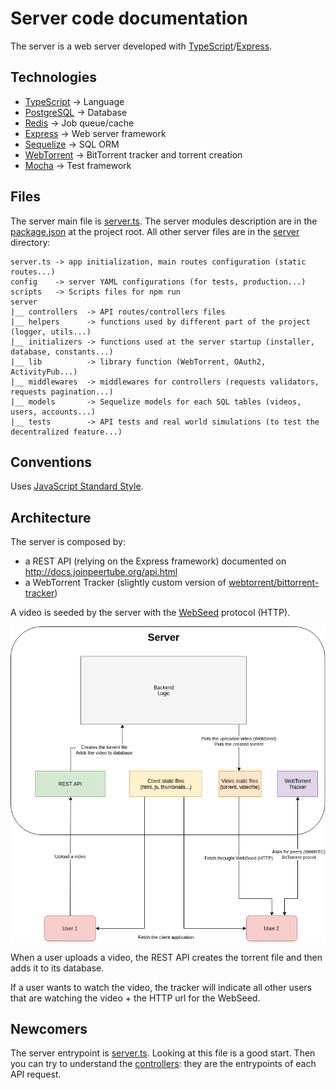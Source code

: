 # Server code documentation

The server is a web server developed with [TypeScript](https://www.typescriptlang.org/)/[Express](http://expressjs.com).


## Technologies

  * [TypeScript](https://www.typescriptlang.org/) -> Language
  * [PostgreSQL](https://www.postgresql.org/) -> Database
  * [Redis](https://redis.io/) -> Job queue/cache
  * [Express](http://expressjs.com) -> Web server framework
  * [Sequelize](http://docs.sequelizejs.com/en/v3/) -> SQL ORM
  * [WebTorrent](https://webtorrent.io/) -> BitTorrent tracker and torrent creation
  * [Mocha](https://mochajs.org/) -> Test framework


## Files

The server main file is [server.ts](/server.ts).
The server modules description are in the [package.json](/package.json) at the project root.
All other server files are in the [server](/server) directory:

    server.ts -> app initialization, main routes configuration (static routes...)
    config    -> server YAML configurations (for tests, production...)
    scripts   -> Scripts files for npm run
    server
    |__ controllers  -> API routes/controllers files
    |__ helpers      -> functions used by different part of the project (logger, utils...)
    |__ initializers -> functions used at the server startup (installer, database, constants...)
    |__ lib          -> library function (WebTorrent, OAuth2, ActivityPub...)
    |__ middlewares  -> middlewares for controllers (requests validators, requests pagination...)
    |__ models       -> Sequelize models for each SQL tables (videos, users, accounts...)
    |__ tests        -> API tests and real world simulations (to test the decentralized feature...)


## Conventions

Uses [JavaScript Standard Style](http://standardjs.com/).

## Architecture

The server is composed by:

  * a REST API (relying on the Express framework) documented on http://docs.joinpeertube.org/api.html
  * a WebTorrent Tracker (slightly custom version of [webtorrent/bittorrent-tracker](https://github.com/webtorrent/bittorrent-tracker#server))

A video is seeded by the server with the [WebSeed](http://www.bittorrent.org/beps/bep_0019.html) protocol (HTTP).

![Architecture scheme](/support/doc/development/server/upload-video.png)

When a user uploads a video, the REST API creates the torrent file and then adds it to its database.

If a user wants to watch the video, the tracker will indicate all other users that are watching the video + the HTTP url for the WebSeed.

## Newcomers

The server entrypoint is [server.ts](/server.ts). Looking at this file is a good start.
Then you can try to understand the [controllers](/server/controllers): they are the entrypoints of each API request.
